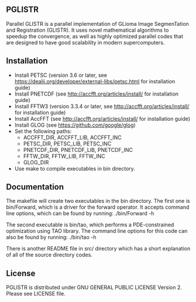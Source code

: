 ## PGLISTR

Parallel GLISTR is a parallel implementation of GLioma Image SegmenTation and Registration (GLISTR).
It uses novel mathematical algorithms to speedup the convergence, as well as highly optimized
parallel codes that are designed to have good scalability in modern supercomputers.

## Installation

- Install PETSC (version 3.6 or later, see https://dealii.org/developer/external-libs/petsc.html for installation guide)
- Install PNETCDF (see http://accfft.org/articles/install/ for installation guide)
- Install FFTW3 (version 3.3.4 or later, see http://accfft.org/articles/install/ for installation guide)
- Install AccFFT (see http://accfft.org/articles/install/ for installation guide)
- Install GLOG (see https://github.com/google/glog) 
- Set the following paths:
  - ACCFFT_DIR, ACCFFT_LIB, ACCFFT_INC 
  - PETSC_DIR, PETSC_LIB, PETSC_INC 
  - PNETCDF_DIR, PNETCDF_LIB, PNETCDF_INC 
  - FFTW_DIR, FFTW_LIB, FFTW_INC 
  - GLOG_DIR
- Use make to compile executables in bin directory.

## Documentation
The makefile will create two executables in the bin directory.
The first one is bin/Forward, which is a driver for the forward operator.
It accepts command line options, which can be found by running:
  ./bin/Forward -h

The second executable is bin/tao, which performs a PDE-constrained optimization
using TAO library. The command line options for this code can also be found by running:
  ./bin/tao -h

There is another README file in src/ directory which has a short explanation of
all of the source directory codes.

## License
PGLISTR is distributed under GNU GENERAL PUBLIC LICENSE Version 2.
Please see LICENSE file.

